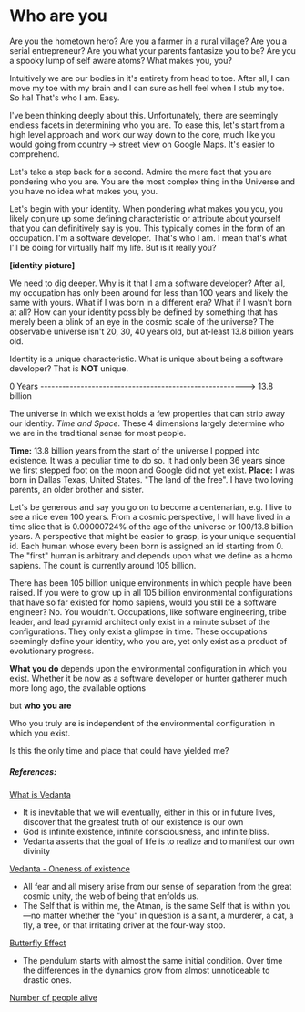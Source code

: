 # Who are you
Are you the hometown hero? Are you a farmer in a rural village? Are you a serial entrepreneur? Are you what your parents fantasize you to be? Are you a spooky lump of self aware atoms? What makes you, you?

Intuitively we are our bodies in it's entirety from head to toe. After all, I can move my toe with my brain and I can sure as hell feel when I stub my toe. So ha! That's who I am. Easy.

I've been thinking deeply about this. Unfortunately, there are seemingly endless facets in determining who you are. To ease this, let's start from a high level approach and work our way down to the core, much like you would going from country -> street view on Google Maps. It's easier to comprehend.

Let's take a step back for a second. Admire the mere fact that you are pondering who you are. You are the most complex thing in the Universe and you have no idea what makes you, you.

Let's begin with your identity. When pondering what makes you you, you likely conjure up some defining characteristic or attribute about yourself that you can definitively say is you. This typically comes in the form of an occupation. I'm a software developer. That's who I am. I mean that's what I'll be doing for virtually half my life. But is it really you?

**[identity picture]**

We need to dig deeper. Why is it that I am a software developer? After all, my occupation has only been around for less than 100 years and likely the same with yours. What if I was born in a different era? What if I wasn't born at all? How can your identity possibly be defined by something that has merely been a blink of an eye in the cosmic scale of the universe? The observable universe isn't 20, 30, 40 years old, but at-least 13.8 billion years old. 

Identity is a unique characteristic. What is unique about being a software developer? That is **NOT** unique.

0 Years --------------------------------------------------------> 13.8 billion

The universe in which we exist holds a few properties that can strip away our identity. *Time and Space.* These 4 dimensions largely determine who we are in the traditional sense for most people. 

**Time:** 13.8 billion years from the start of the universe I popped into existence. It was a peculiar time to do so. It had only been 36 years since we first stepped foot on the moon and Google did not yet exist.
**Place:** I was born in Dallas Texas, United States. "The land of the free". I have two loving parents, an older brother and sister.

Let's be generous and say you go on to become a centenarian, e.g. I live to see a nice even 100 years. From a cosmic perspective, I will have lived in a time slice that is 0.00000724% of the age of the universe or 100/13.8 billion years. A perspective that might be easier to grasp, is your unique sequential id. Each human whose every been born is assigned an id starting from 0. The "first" human is arbitrary and depends upon what we define as a homo sapiens. The count is currently around 105 billion.

There has been 105 billion unique environments in which people have been raised. If you were to grow up in all 105 billion environmental configurations that have so far existed for homo sapiens, would you still be a software engineer? No. You wouldn't. Occupations, like software engineering, tribe leader, and lead pyramid architect only exist in a minute subset of the configurations. They only exist a glimpse in time. These occupations seemingly define your identity, who you are, yet only exist as a product of evolutionary progress.

**What you do** depends upon the environmental configuration in which you exist. Whether it be now as a software developer or hunter gatherer much more long ago, the available options

 but **who you are**



Who you truly are is independent of the environmental configuration in which you exist. 


Is this the only time and place that could have yielded me?




##### References:

[What is Vedanta](https://vedanta.org/what-is-vedaasda)

 - It is inevitable that we will eventually, either in this or in future
   lives, discover that the greatest truth of our existence is our own
  - God is infinite existence, infinite consciousness, and infinite bliss.
- Vedanta asserts that the goal of life is to realize and to manifest our own divinity

[Vedanta - Oneness of existence](https://vedanta.org/what-is-vedanta/the-oneness-of-existence/)

- All fear and all misery arise from our sense of separation from the great cosmic unity, the web of being that enfolds us.
- The Self that is within me, the Atman, is the same Self that is within you—no matter whether the “you” in question is a saint, a murderer, a cat, a fly, a tree, or that irritating driver at the four-way stop.

[Butterfly Effect](https://en.wikipedia.org/wiki/Butterfly_effect)

- The pendulum starts with almost the same initial condition. Over time the differences in the dynamics grow from almost unnoticeable to drastic ones.

[Number of people alive](https://www.ncbi.nlm.nih.gov/pubmed/12288594)
<!--stackedit_data:
eyJoaXN0b3J5IjpbLTE3NDk5NDk5MjksMTk1MzU0MDQ0MSwyMD
EyODIzOTE4LC0xNjczODQ5OTM1LDQwMjk1ODcyMywtMzYzOTM0
MTg0LDE1MzU0ODM2MjksNTY3MDk0NTIwLDgyMjM4NjA4LC0yMD
A3NzgxNzUwLDEzMTg1MTIwMTIsMTgyOTIwMjY2NiwtMjc4MDM1
Njk3LDMzNDI3NTU0LC0xMTQyMzI2OTIxLDE0NTg1MDA4MTIsMT
k5NDY1NzkzN119
-->